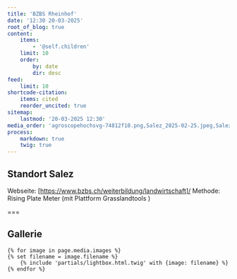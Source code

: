 ```yaml
---
title: 'BZBS Rheinhof'
date: '12:30 20-03-2025'
root_of_blog: true
content:
    items:
        - '@self.children'
    limit: 10
    order:
        by: date
        dir: desc
feed:
    limit: 10
shortcode-citation:
    items: cited
    reorder_uncited: true
sitemap:
    lastmod: '20-03-2025 12:30'
media_order: 'agroscopehochsvg-74812f10.png,Salez_2025-02-25.jpeg,Salez_2025-03-18.JPG,Salez_2025-03-05.jpeg'
process:
    markdown: true
    twig: true
---
```


## Standort Salez
Webseite: [https://www.bzbs.ch/weiterbildung/landwirtschaft]/
Methode: Rising Plate Meter (mit Plattform Grasslandtools )

===

## Gallerie

    {% for image in page.media.images %}
    {% set filename = image.filename %}
        {% include 'partials/lightbox.html.twig' with {image: filename} %}
    {% endfor %}
